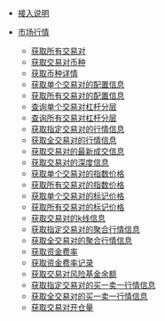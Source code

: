 <!-- docs/_sidebar -->

* [接入说明](/zh-cn/README)

* [市场行情]()
    * [获取所有交易对](/zh-cn/future-u/market/symbol_all)
    * [获取交易对币种](/zh-cn/future-u/market/symbol_coins)
    * [获取币种详情](/zh-cn/future-u/market/symbol_coin_detail)
    * [获取单个交易对的配置信息](/zh-cn/future-u/market/symbol_detail)
    * [获取所有交易对的配置信息](/zh-cn/future-u/market/symbol_list)
    * [查询单个交易对杠杆分层](/zh-cn/future-u/market/leverage_bracket_detail)
    * [查询所有交易对杠杆分层](/zh-cn/future-u/market/leverage_bracket_list)
    * [获取指定交易对的行情信息](/zh-cn/future-u/market/ticker)
    * [获取全交易对的行情信息](/zh-cn/future-u/market/tickers)
    * [获取交易对的最新成交信息](/zh-cn/future-u/market/deal)
    * [获取交易对的深度信息](/zh-cn/future-u/market/depth)
    * [获取单个交易对的指数价格](/zh-cn/future-u/market/symbol-index-price)
    * [获取所有交易对的指数价格](/zh-cn/future-u/market/index-price)
    * [获取单个交易对的标记价格](/zh-cn/future-u/market/symbol-mark-price)
    * [获取所有交易对的标记价格](/zh-cn/future-u/market/mark-price)
    * [获取交易对的k线信息](/zh-cn/future-u/market/kline)
    * [获取指定交易对的聚合行情信息](/zh-cn/future-u/market/agg-ticker)
    * [获取全交易对的聚合行情信息](/zh-cn/future-u/market/agg-tickers)
    * [获取资金费率](/zh-cn/future-u/market/funding-rate)
    * [获取资金费率记录](/zh-cn/future-u/market/funding-rate-record)
    * [获取交易对风险基金余额](/zh-cn/future-u/market/risk-balance)
    * [获取指定交易对的买一卖一行情信息](/zh-cn/future-u/market/ticker_book)
    * [获取全交易对的买一卖一行情信息](/zh-cn/future-u/market/ticker_books)
    * [获取交易对开仓量](/zh-cn/future-u/market/open-interest)










&nbsp;